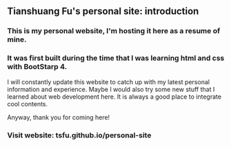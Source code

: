 ## Tianshuang Fu's personal site: introduction ##  

### This is my personal website, I'm hosting it here as a resume of mine. ### 

### It was first built during the time that I was learning html and css with BootStarp 4. ###

I will constantly update this website to catch up with my latest personal information and experience. Maybe I would also try some new stuff that I learned about web development here. It is always a good place to integrate cool contents.

Anyway, thank you for coming here!

### Visit website: tsfu.github.io/personal-site  ###
